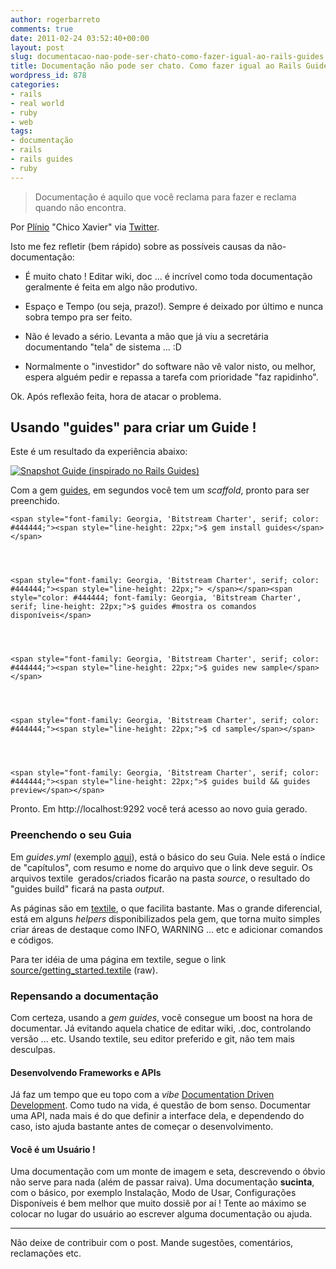 ```yaml
---
author: rogerbarreto
comments: true
date: 2011-02-24 03:52:40+00:00
layout: post
slug: documentacao-nao-pode-ser-chato-como-fazer-igual-ao-rails-guides
title: Documentação não pode ser chato. Como fazer igual ao Rails Guides !
wordpress_id: 878
categories:
- rails
- real world
- ruby
- web
tags:
- documentação
- rails
- rails guides
- ruby
---
```


> Documentação é aquilo que você reclama para fazer e reclama quando não encontra.


Por [Plínio](http://1up4dev.org/author/pbalduino/) "Chico Xavier" via [Twitter](http://twitter.com/#!/p_balduino/status/35689585455407105).

Isto me fez refletir (bem rápido) sobre as possíveis causas da não-documentação:



	
  * É muito chato ! Editar wiki, doc ... é incrível como toda documentação geralmente é feita em algo não produtivo.

	
  * Espaço e Tempo (ou seja, prazo!). Sempre é deixado por último e nunca sobra tempo pra ser feito.

	
  * Não é levado a sério. Levanta a mão que já viu a secretária documentando "tela" de sistema ... :D

	
  * Normalmente o "investidor" do software não vê valor nisto, ou melhor, espera alguém pedir e repassa a tarefa com prioridade "faz rapidinho".


Ok. Após reflexão feita, hora de atacar o problema.


## Usando "guides" para criar um Guide !


Este é um resultado da experiência abaixo:


[![Snapshot Guide (inspirado no Rails Guides)](http://1up4dev.org/wp-content/uploads/2011/02/snapshot_guide-300x241.png)](http://rogerleite.github.com/rubygems_snapshot/)


Com a gem [guides](https://github.com/wycats/guides), em segundos você tem um _scaffold_, pronto para ser preenchido.

    
    <span style="font-family: Georgia, 'Bitstream Charter', serif; color: #444444;"><span style="line-height: 22px;">$ gem install guides</span></span>



    
    <span style="font-family: Georgia, 'Bitstream Charter', serif; color: #444444;"><span style="line-height: 22px;"> </span></span><span style="color: #444444; font-family: Georgia, 'Bitstream Charter', serif; line-height: 22px;">$ guides #mostra os comandos disponíveis</span>



    
    <span style="font-family: Georgia, 'Bitstream Charter', serif; color: #444444;"><span style="line-height: 22px;">$ guides new sample</span></span>



    
    <span style="font-family: Georgia, 'Bitstream Charter', serif; color: #444444;"><span style="line-height: 22px;">$ cd sample</span></span>



    
    <span style="font-family: Georgia, 'Bitstream Charter', serif; color: #444444;"><span style="line-height: 22px;">$ guides build && guides preview</span></span>


Pronto. Em http://localhost:9292 você terá acesso ao novo guia gerado.


### Preenchendo o seu Guia


Em _guides.yml_ (exemplo [aqui](https://github.com/rogerleite/rubygems_snapshot/blob/master/guides/guides.yml)), está o básico do seu Guia. Nele está o índice de "capítulos", com resumo e nome do arquivo que o link deve seguir. Os arquivos textile  gerados/criados ficarão na pasta _source_, o resultado do "guides build" ficará na pasta _output_.

As páginas são em [textile](http://www.textism.com/tools/textile/), o que facilita bastante. Mas o grande diferencial, está em alguns _helpers_ disponibilizados pela gem, que torna muito simples criar áreas de destaque como INFO, WARNING ... etc e adicionar comandos e códigos.

Para ter idéia de uma página em textile, segue o link [source/getting_started.textile](https://github.com/rogerleite/rubygems_snapshot/raw/master/guides/source/getting_started.textile) (raw).


### Repensando a documentação


Com certeza, usando a _gem guides_, vocẽ consegue um boost na hora de documentar. Já evitando aquela chatice de editar wiki, .doc, controlando versão ... etc. Usando textile, seu editor preferido e git, não tem mais desculpas.


#### Desenvolvendo Frameworks e APIs


Já faz um tempo que eu topo com a _vibe_ [Documentation Driven Development](http://www.google.com.br/search?sourceid=chrome&ie=UTF-8&q=Documentation+Driven+Development). Como tudo na vida, é questão de bom senso. Documentar uma API, nada mais é do que definir a interface dela, e dependendo do caso, isto ajuda bastante antes de começar o desenvolvimento.


#### Você é um Usuário !


Uma documentação com um monte de imagem e seta, descrevendo o óbvio não serve para nada (além de passar raiva). Uma documentação **sucinta**, com o básico, por exemplo Instalação, Modo de Usar, Configurações Disponíveis é bem melhor que muito dossiê por aí ! Tente ao máximo se colocar no lugar do usuário ao escrever alguma documentação ou ajuda.

---

Não deixe de contribuir com o post. Mande sugestões, comentários, reclamações etc.


